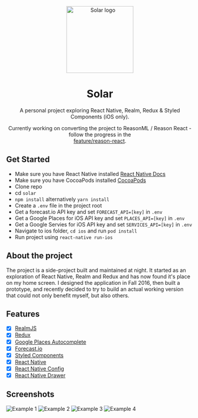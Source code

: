 <div align="center">
  <img alt="Solar logo" width="180" src="https://raw.githubusercontent.com/Thomas0c/solar-weather/master/ios/solar/Images.xcassets/AppIcon.appiconset/Solar_60%403x.png" />
  <h1>
    Solar
  </h1>
  <p>
   A personal project exploring React Native, Realm, Redux & Styled Components (iOS only).
  </p>
  <p>
    Currently working on converting the project to ReasonML / Reason React - follow the progress in the <br /><a href="https://github.com/Thomas0c/solar-weather/tree/feature/reason-react">feature/reason-react</a>.
  </p>
</div>

## Get Started
- Make sure you have React Native installed [React Native Docs](https://facebook.github.io/react-native/docs/getting-started.html)
- Make sure you have CocoaPods installed [CocoaPods](https://cocoapods.org/)
- Clone repo
- cd `solar`
- `npm install` alternatively `yarn install`
- Create a `.env` file in the project root
- Get a forecast.io API key and set `FORECAST_API=[key]` in `.env`
- Get a Google Places for iOS API key and set `PLACES_API=[key]` in `.env`
- Get a Google Servies for iOS API key and set `SERVICES_API=[key]` in `.env`
- Navigate to ios folder, `cd ios` and run `pod install`
- Run project using `react-native run-ios`

## About the project
The project is a side-project built and maintained at night. It started as an exploration of React Native, Realm and Redux and has now found it's place on my home screen. I designed the application in Fall 2016, then built a prototype, and recently decided to try to build an actual working version that could not only benefit myself, but also others.

## Features
- [x] [RealmJS](https://github.com/realm/realm-js)
- [x] [Redux](https://github.com/reactjs/redux)
- [x] [Google Places Autocomplete](https://developers.google.com/places/web-service/autocomplete)
- [x] [Forecast.io](http://expressjs.com/)
- [x] [Styled Components](https://github.com/styled-components/styled-components)
- [x] [React Native](https://facebook.github.io/react-native/)
- [x] [React Native Config](https://github.com/luggit/react-native-config)
- [x] [React Native Drawer](https://github.com/root-two/react-native-drawer)

## Screenshots
![Example 1](https://raw.githubusercontent.com/Thomas0c/solar-weather/master/screenshots/screen_1.png)
![Example 2](https://raw.githubusercontent.com/Thomas0c/solar-weather/master/screenshots/screen_2.png)
![Example 3](https://raw.githubusercontent.com/Thomas0c/solar-weather/master/screenshots/screen_3.png)
![Example 4](https://raw.githubusercontent.com/Thomas0c/solar-weather/master/screenshots/screen_4.png)
